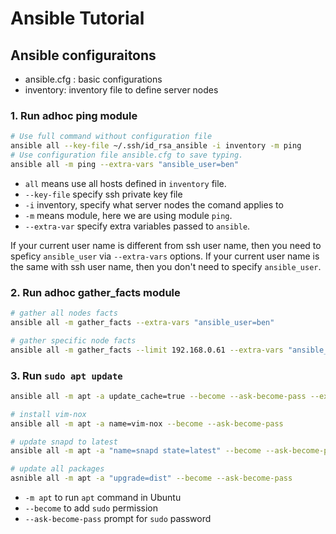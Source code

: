 # Ansible Tutorial

## Ansible configuraitons
* ansible.cfg : basic configurations
* inventory: inventory file to define server nodes

### 1. Run adhoc ping module
```bash
# Use full command without configuration file
ansible all --key-file ~/.ssh/id_rsa_ansible -i inventory -m ping
# Use configuration file ansible.cfg to save typing.
ansible all -m ping --extra-vars "ansible_user=ben"
```

* `all` means use all hosts defined in `inventory` file.
* `--key-file` specify ssh private key file
* `-i` inventory, specify what server nodes the comand applies to
* `-m` means module, here we are using module `ping`.
* `--extra-var` specify extra variables passed to `ansible`.

If your current user name is different from ssh user name, then you need to speficy `ansible_user` via `--extra-vars` options.
If your current user name is the same with ssh user name, then you don't need to specify `ansible_user`.


### 2. Run adhoc gather_facts module
```bash
# gather all nodes facts
ansible all -m gather_facts --extra-vars "ansible_user=ben"

# gather specific node facts
ansible all -m gather_facts --limit 192.168.0.61 --extra-vars "ansible_user=ben"

```

### 3. Run `sudo apt update`
```bash
ansible all -m apt -a update_cache=true --become --ask-become-pass --extra-vars="ansible_user=ben"

# install vim-nox
ansible all -m apt -a name=vim-nox --become --ask-become-pass

# update snapd to latest
ansible all -m apt -a "name=snapd state=latest" --become --ask-become-pass

# update all packages
asnible all -m apt -a "upgrade=dist" --become --ask-become-pass
```
* `-m apt` to run `apt` command in Ubuntu
* `--become` to add `sudo` permission
* `--ask-become-pass` prompt for `sudo` password


